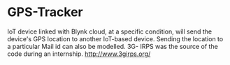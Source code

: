 # GPS-Tracker
IoT device linked with Blynk cloud, at a specific condition, will send the device's GPS location to another IoT-based device. Sending the location to a particular Mail id can also be modelled. 3G- IRPS was the source of the code during an internship. http://www.3girps.org/
